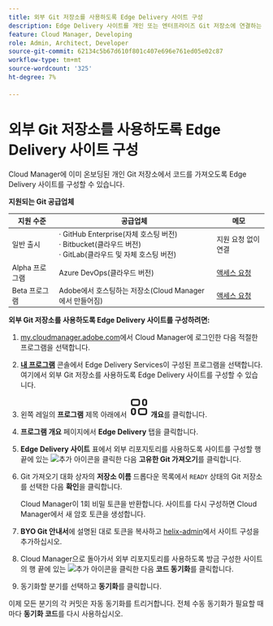 ```yaml
---
title: 외부 Git 저장소를 사용하도록 Edge Delivery 사이트 구성
description: Edge Delivery 사이트를 개인 또는 엔터프라이즈 Git 저장소에 연결하는 방법을 알아봅니다.
feature: Cloud Manager, Developing
role: Admin, Architect, Developer
source-git-commit: 62134c5b67d610f801c407e696e761ed05e02c87
workflow-type: tm+mt
source-wordcount: '325'
ht-degree: 7%

---
```



# 외부 Git 저장소를 사용하도록 Edge Delivery 사이트 구성

Cloud Manager에 이미 온보딩된 개인 Git 저장소에서 코드를 가져오도록 Edge Delivery 사이트를 구성할 수 있습니다.

**지원되는 Git 공급업체**

| 지원 수준 | 공급업체 | 메모 |
| --- | --- | --- |
| 일반 출시 | · GitHub Enterprise(자체 호스팅 버전)<br>· Bitbucket(클라우드 버전)<br>· GitLab(클라우드 및 자체 호스팅 버전) | 지원 요청 없이 연결 |
| Alpha 프로그램 | Azure DevOps(클라우드 버전) | [액세스 요청](mailto:grp-cloudmanager_byog@adobe.com) |
| Beta 프로그램 | Adobe에서 호스팅하는 저장소(Cloud Manager에서 만들어짐) | [액세스 요청](mailto:grp-cloudmanager_byog@adobe.com) |

**외부 Git 저장소를 사용하도록 Edge Delivery 사이트를 구성하려면:**

1. [my.cloudmanager.adobe.com](https://my.cloudmanager.adobe.com/)에서 Cloud Manager에 로그인한 다음 적절한 프로그램을 선택합니다.
1. **[내 프로그램](/help/implementing/cloud-manager/navigation.md#my-programs)** 콘솔에서 Edge Delivery Services이 구성된 프로그램을 선택합니다. 여기에서 외부 Git 저장소를 사용하도록 Edge Delivery 사이트를 구성할 수 있습니다.
1. 왼쪽 레일의 **프로그램** 제목 아래에서 **![개요 아이콘](/help/implementing/cloud-manager/edge-delivery/assets/overview.svg) 개요**&#x200B;를 클릭합니다.
1. **프로그램 개요** 페이지에서 **Edge Delivery** 탭을 클릭합니다.
1. **Edge Delivery 사이트** 표에서 외부 리포지토리를 사용하도록 사이트를 구성할 행 끝에 있는 ![추가 아이콘](https://spectrum.adobe.com/static/icons/workflow_18/Smock_More_18_N.svg)을 클릭한 다음 **고유한 Git 가져오기**&#x200B;를 클릭합니다.
1. Git 가져오기 대화 상자의 **저장소 이름** 드롭다운 목록에서 `READY` 상태의 Git 저장소를 선택한 다음 **확인**&#x200B;을 클릭합니다.

   Cloud Manager이 1회 비밀 토큰을 반환합니다. 사이트를 다시 구성하면 Cloud Manager에서 새 암호 토큰을 생성합니다.

1. **BYO Git 안내서**&#x200B;에 설명된 대로 토큰을 복사하고 [helix-admin](https://www.aem.live/developer/byo-git)에서 사이트 구성을 추가하십시오.
1. Cloud Manager으로 돌아가서 외부 리포지토리를 사용하도록 방금 구성한 사이트의 행 끝에 있는 ![추가 아이콘](https://spectrum.adobe.com/static/icons/workflow_18/Smock_More_18_N.svg)을 클릭한 다음 **코드 동기화**&#x200B;를 클릭합니다.
1. 동기화할 분기를 선택하고 **동기화**&#x200B;를 클릭합니다.

이제 모든 분기의 각 커밋은 자동 동기화를 트리거합니다. 전체 수동 동기화가 필요할 때마다 **동기화 코드**&#x200B;를 다시 사용하십시오.
